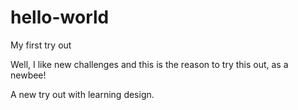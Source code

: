 # hello-world
My first try out

Well, I like new challenges and this is the reason to try this out, as a newbee!

A new try out with learning design.
